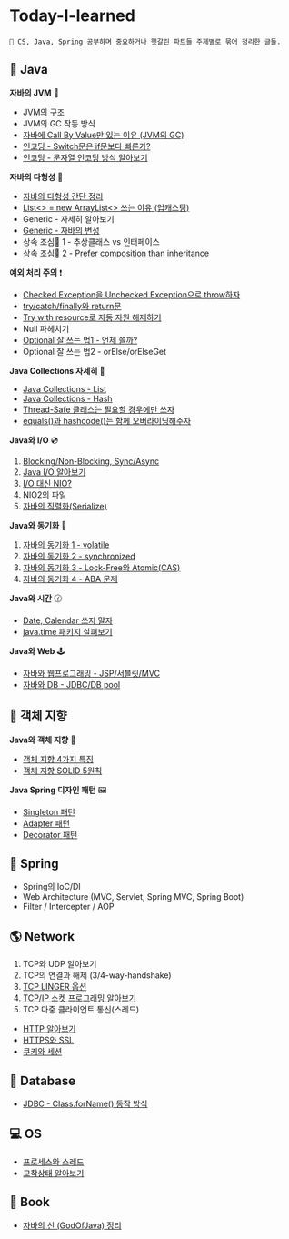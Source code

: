 # Today-I-learned

```
🌟 CS, Java, Spring 공부하며 중요하거나 헷갈린 파트들 주제별로 묶어 정리한 글들.
```

## 🎪 Java

**자바의 JVM** 🚕

* JVM의 구조
* JVM의 GC 작동 방식
* [자바에 Call By Value만 있는 이유 (JVM의 GC)](java/call\_by\_value.md)
* [인코딩 - Switch문은 if문보다 빠른가?](java/switch\_encoding.md)
* [인코딩 - 문자열 인코딩 방식 알아보기](java/encoding.md)

**자바의 다형성** 🍇

* [자바의 다형성 간단 정리](java/undefined.md)
* [List<> = new ArrayList<> 쓰는 이유 (업캐스팅)](java/upcasting.md)
* Generic - 자세히 알아보기
* [Generic - 자바의 변성](java/undefined-1.md)
* 상속 조심🙅‍ 1 - 추상클래스 vs 인터페이스
* [상속 조심🙅‍ 2 - Prefer composition than inheritance](java/prefer\_composition\_than\_inheritance.md)

**예외 처리 주의** ❗

* [Checked Exception을 Unchecked Exception으로 throw하자](java/wrapping\_checked\_exception\_into\_unchecked\_exception.md)
* [try/catch/finally와 return문](java/try-catch-finally-\_return.md)
* [Try with resource로 자동 자원 해제하기](java/try\_with\_resource.md)
* Null 파헤치기
* [Optional 잘 쓰는 법1 - 언제 쓸까?](java/optional.md)
* Optional 잘 쓰는 법2 - orElse/orElseGet

**Java Collections 자세히** 🔎

* [Java Collections - List](java/collections\_list.md)
* [Java Collections - Hash](java/collections\_hash.md)
* [Thread-Safe 클래스는 필요할 경우에만 쓰자](java/collections\_warning.md)
* [equals()과 hashcode()는 함께 오버라이딩해주자](java/equals.md)

**Java와 I/O** 💿

1. [Blocking/Non-Blocking, Sync/Async](io/blocking\_synchronous.md)
2. [Java I/O 알아보기](io-1/java\_io.md)
3. [I/O 대신 NIO?](io-2/nio.md)
4. NIO2의 파일
5. [자바의 직렬화(Serialize)](java/undefined-2.md)

**Java와 동기화** 💭

1. [자바의 동기화 1 - volatile](java/volatile.md)
2. [자바의 동기화 2 - synchronized](java/synchronized.md)
3. [자바의 동기화 3 - Lock-Free와 Atomic(CAS)](java/atomic.md)
4. [자바의 동기화 4 - ABA 문제](java/aba.md)

**Java와 시간** 🕜

* [Date, Calendar 쓰지 말자](java/date\_calendar\_.md)
* [java.time 패키지 살펴보기](java/java.time.md)

**Java와 Web** 🕹

* [자바와 웹프로그래밍 - JSP/서블릿/MVC](java/web.md)
* [자바와 DB - JDBC/DB pool](java/db.md)

## 🔮 객체 지향

**Java와 객체 지향** 🎲

* [객체 지향 4가지 특징](java/oop.md)
* [객체 지향 SOLID 5원칙](java/solid.md)

**Java Spring 디자인 패턴** 🖼

* [Singleton 패턴](oop/singleton.md)
* [Adapter 패턴](oop/adpater.md)
* [Decorator 패턴](oop/decorator.md)

## 🌺 Spring

* Spring의 IoC/DI
* Web Architecture (MVC, Servlet, Spring MVC, Spring Boot)
* Filter / Intercepter / AOP

## 🌎 Network

1. TCP와 UDP 알아보기
2. TCP의 연결과 해제 (3/4-way-handshake)
3. [TCP LINGER 옵션](network/linger.md)
4. [TCP/IP 소켓 프로그래밍 알아보기](java/socket\_programming.md)
5. TCP 다중 클라이언트 통신(스레드)

* [HTTP 알아보기](network-1/http.md)
* [HTTPS와 SSL](network-1/ssl.md)
* [쿠키와 세션](network-1/cookie\_session.md)

## 💌 Database

* [JDBC - Class.forName() 동작 방식](database/classforname.md)

## 💻 OS

* [프로세스와 스레드](os/proc\_thread.md)
* [교착상태 알아보기](os/\_.md)

## 📕 Book

* [자바의 신 (GodOfJava) 정리](godofjava-13/undefined.md)
